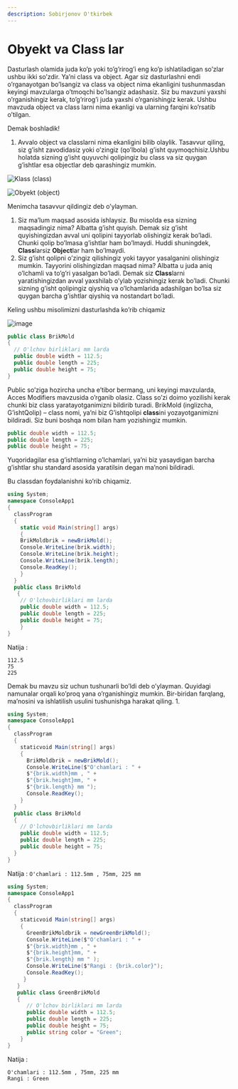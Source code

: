 ```yaml
---
description: Sobirjonov O'tkirbek
---
```


# Obyekt va Class lar

Dasturlash olamida juda ko’p yoki to’g’rirog’i eng ko’p ishlatiladigan so’zlar ushbu ikki so’zdir. Ya’ni class va object. Agar siz dasturlashni endi o’rganayotgan bo’lsangiz va class va object nima ekanligini tushunmasdan keyingi mavzularga o’tmoqchi bo’lsangiz adashasiz. Siz bu mavzuni yaxshi o’rganishingiz kerak, to’g’rirog’i juda yaxshi o’rganishingiz kerak. Ushbu mavzuda object va class larni nima ekanligi va ularning farqini ko’rsatib o’tilgan. 

Demak boshladik!

1.	Avvalo object va classlarni nima ekanligini bilib olaylik. 
Tasavvur qiling, siz g’isht zavodidasiz yoki o’zingiz (qo’lbola) g’isht quymoqchisiz.Ushbu holatda sizning g’isht quyuvchi qolipingiz bu class va siz quygan g’ishtlar esa objectlar deb qarashingiz mumkin.

![Klass (class) ](https://user-images.githubusercontent.com/91861166/139823443-1e74b177-74c8-48be-a2ae-8d3b6653a684.png)

![Obyekt (object) ](https://user-images.githubusercontent.com/91861166/139823902-4b5bfcb8-6fde-40ce-b2f1-52a37a2ac824.png)

Menimcha tasavvur qildingiz deb o’ylayman.
1. Siz ma’lum maqsad asosida ishlaysiz. Bu misolda esa sizning maqsadingiz nima? Albatta g’isht quyish. Demak siz g’isht quyishingizdan avval uni qolipini tayyorlab olishingiz kerak bo’ladi. Chunki qolip bo’lmasa g’ishtlar ham bo’lmaydi. Huddi shuningdek, **Class**larsiz **Object**lar ham bo’lmaydi. 
2. Siz g’isht qolipni o’zingiz qilishingiz yoki tayyor yasalganini olishingiz mumkin. Tayyorini olishingizdan maqsad nima? Albatta u juda aniq o’lchamli va to’g’ri yasalgan bo’ladi. Demak siz **Class**larni yaratishingizdan avval yaxshilab o’ylab yozishingiz kerak bo’ladi. Chunki sizning g’isht qolipingiz qiyshiq va o’lchamlarida adashilgan bo’lsa siz quygan barcha g’ishtlar qiyshiq va nostandart bo’ladi.

Keling ushbu misolimizni dasturlashda ko’rib chiqamiz

![image](https://user-images.githubusercontent.com/91861166/139824677-1628e00c-83a5-498f-a04d-87b90798c609.png)

```csharp
public class BrikMold
{
  // O'lchov birliklari mm larda
  public double width = 112.5;
  public double length = 225;
  public double height = 75;
}
```

Public so’ziga hozircha uncha e’tibor bermang, uni keyingi mavzularda, Acces Modifiers mavzusida o’rganib olasiz.
Class so’zi doimo yozilishi kerak chunki biz class yaratayotganimizni bildirib turadi.
BrikMold (inglizcha, G’ishtQolip) – class nomi, ya’ni biz G’ishtqolipi **class**ini yozayotganimizni bildiradi. Siz buni boshqa nom bilan ham yozishingiz mumkin.

```csharp
public double width = 112.5;
public double length = 225;
public double height = 75;
```

Yuqoridagilar esa g’ishtlarning o’lchamlari, ya’ni biz yasaydigan barcha g’ishtlar shu standard asosida yaratilsin degan ma’noni bildiradi.

Bu classdan foydalanishni ko’rib chiqamiz.
```csharp
using System;
namespace ConsoleApp1
{
  classProgram
  {
    static void Main(string[] args)
    {
    BrikMoldbrik = newBrikMold();
    Console.WriteLine(brik.width);
    Console.WriteLine(brik.height);
    Console.WriteLine(brik.length);
    Console.ReadKey();
    }
  }
  public class BrikMold
   {
    // O'lchovbirliklari mm larda
    public double width = 112.5;
    public double length = 225;
    public double height = 75;
    }
}
```

Natija :
```
112.5
75
225
```

Demak bu mavzu siz uchun tushunarli bo’ldi deb o’ylayman. Quyidagi namunalar orqali ko’proq yana o’rganishingiz mumkin. Bir-biridan farqlang, ma’nosini va ishlatilish usulini tushunishga harakat qiling.
1.
```csharp	
using System;
namespace ConsoleApp1
{
  classProgram
  {
    staticvoid Main(string[] args)
    {
      BrikMoldbrik = newBrikMold();
      Console.WriteLine($"O'chamlari : " +
      $"{brik.width}mm , " +
      $"{brik.height}mm, " +
      $"{brik.length} mm ");
      Console.ReadKey();
    }
  }
  public class BrikMold
  {
    // O'lchovbirliklari mm larda
    public double width = 112.5;
    public double length = 225;
    public double height = 75;
  }
}
```

Natija :
`O'chamlari : 112.5mm , 75mm, 225 mm`


```csharp
using System;
namespace ConsoleApp1
{
  classProgram
  {
    staticvoid Main(string[] args)
    {
      GreenBrikMoldbrik = newGreenBrikMold();
      Console.WriteLine($"O'chamlari : " +
      $"{brik.width}mm , " +
      $"{brik.height}mm, " +
      $"{brik.length} mm " );
      Console.WriteLine($"Rangi : {brik.color}");
      Console.ReadKey();
     }
   }
   public class GreenBrikMold
   {
      // O'lchov birliklari mm larda
      public double width = 112.5;
      public double length = 225;
      public double height = 75;
      public string color = "Green";
    }
}
```
Natija :
```
O'chamlari : 112.5mm , 75mm, 225 mm
Rangi : Green
```

